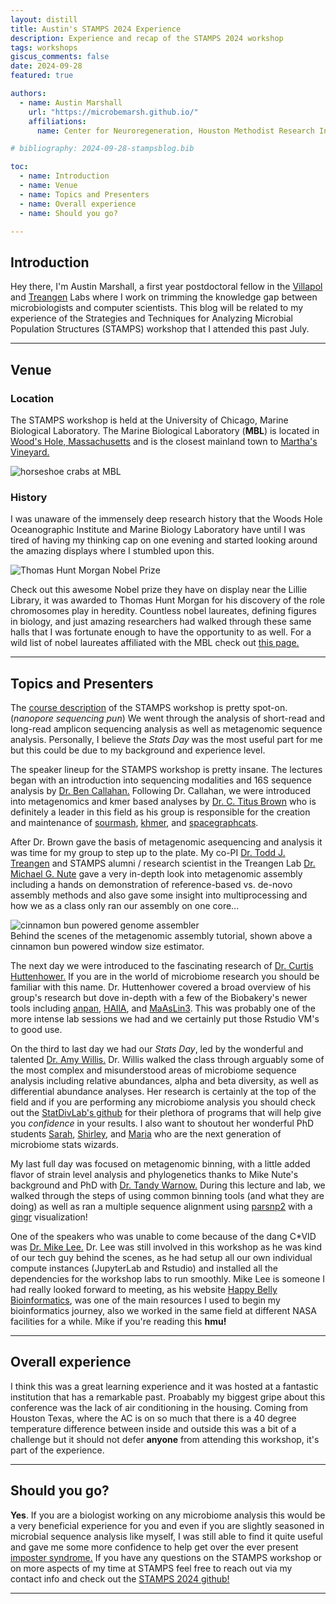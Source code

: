 ```yaml
---
layout: distill
title: Austin's STAMPS 2024 Experience
description: Experience and recap of the STAMPS 2024 workshop
tags: workshops
giscus_comments: false
date: 2024-09-28
featured: true

authors:
  - name: Austin Marshall
    url: "https://microbemarsh.github.io/"
    affiliations:
      name: Center for Neuroregeneration, Houston Methodist Research Institute and Department of Computer Science, Rice University

# bibliography: 2024-09-28-stampsblog.bib

toc:
  - name: Introduction
  - name: Venue
  - name: Topics and Presenters
  - name: Overall experience
  - name: Should you go?

---
```


## Introduction
Hey there, I'm Austin Marshall, a first year postdoctoral fellow in the [Villapol](https://villapol.hmailabs.org/) and [Treangen](https://treangenlab.github.io/) Labs where I work on trimming the knowledge gap between microbiologists and computer scientists. This blog will be related to my experience of the Strategies and Techniques for Analyzing Microbial Population Structures (STAMPS) workshop that I attended this past July.

---

## Venue

### Location
The STAMPS workshop is held at the University of Chicago, Marine Biological Laboratory. The Marine Biological Laboratory (**MBL**) is located in [Wood's Hole, Massachusetts](https://www.google.com/maps/place/Woods+Hole,+Falmouth,+MA/@41.5300117,-70.6892765,14z/data=!3m1!4b1!4m6!3m5!1s0x89e4d87731d3bb2b:0x6057f1e3e2336b81!8m2!3d41.5264977!4d-70.6730857!16zL20vMHR5N2I?entry=ttu&g_ep=EgoyMDI0MDkyNS4wIKXMDSoASAFQAw%3D%3D) and is the closest mainland town to [Martha's Vineyard.](https://www.google.com/maps/place/Martha's+Vineyard/@41.3923525,-70.817379,11z/data=!3m1!4b1!4m14!1m7!3m6!1s0x89e525890034153b:0xf5d72dfce4b4bc43!2sMartha's+Vineyard!8m2!3d41.3804981!4d-70.645473!16zL20vMGd0cmc!3m5!1s0x89e525890034153b:0xf5d72dfce4b4bc43!8m2!3d41.3804981!4d-70.645473!16zL20vMGd0cmc?entry=ttu&g_ep=EgoyMDI0MDkyNS4wIKXMDSoASAFQAw%3D%3D)

<div class="text-align: center;">
  <img src="https://treangenlab.github.io/assets/img/crabs_mbl.jpg" alt="horseshoe crabs at MBL">
</div>

### History
I was unaware of the immensely deep research history that the Woods Hole Oceanographic Institute and Marine Biology Laboratory have until I was tired of having my thinking cap on one evening and started looking around the amazing displays where I stumbled upon this.

<div class="text-align: center;">
  <img src="https://treangenlab.github.io/assets/img/thm_nobel.jpg" alt="Thomas Hunt Morgan Nobel Prize">
</div>

Check out this awesome Nobel prize they have on display near the Lillie Library, it was awarded to Thomas Hunt Morgan for his discovery of the role chromosomes play in heredity. Countless nobel laureates, defining figures in biology, and just amazing researchers had walked through these same halls that I was fortunate enough to have the opportunity to as well. For a wild list of nobel laureates affiliated with the MBL check out [this page.](https://www.mbl.edu/about/history-archives/nobel-laureates)

---

## Topics and Presenters
The [course description](https://www.mbl.edu/education/advanced-research-training-courses/course-offerings/strategies-and-techniques-analyzing-microbial-population-structures) of the STAMPS workshop is pretty spot-on. (_nanopore sequencing pun_) We went through the analysis of short-read and long-read amplicon sequencing analysis as well as metagenomic sequence analysis. Personally, I believe the _Stats Day_ was the most useful part for me but this could be due to my background and experience level.

The speaker lineup for the STAMPS workshop is pretty insane. The lectures began with an introduction into sequencing modalities and 16S sequence analysis by [Dr. Ben Callahan.](https://scholar.google.com/citations?user=zGifBvwAAAAJ&hl=en) Following Dr. Callahan, we were introduced into metagenomics and kmer based analyses by [Dr. C. Titus Brown](https://scholar.google.com/citations?user=O4rYanMAAAAJ&hl=en) who is definitely a leader in this field as his group is responsible for the creation and maintenance of [sourmash](https://github.com/sourmash-bio/sourmash), [khmer](https://github.com/dib-lab/khmer), and [spacegraphcats](https://github.com/spacegraphcats/spacegraphcats/).

After Dr. Brown gave the basis of metagenomic asequencing and analysis it was time for my group to step up to the plate. My co-PI [Dr. Todd J. Treangen](https://scholar.google.com/citations?user=N5irv88AAAAJ&hl=en) and STAMPS alumni / research scientist in the Treangen Lab [Dr. Michael G. Nute](https://scholar.google.com/citations?hl=en&user=E1v2MBUAAAAJ) gave a very in-depth look into metagenomic assembly including a hands on demonstration of reference-based vs. de-novo assembly methods and also gave some insight into multiprocessing and how we as a class only ran our assembly on one core...

<div class="text-align: center;">
  <img src="https://treangenlab.github.io/assets/img/agm_assembler.jpg" alt="cinnamon bun powered genome assembler">
</div>
Behind the scenes of the metagenomic assembly tutorial, shown above a cinnamon bun powered window size estimator.


The next day we were introduced to the fascinating research of [Dr. Curtis Huttenhower.](https://scholar.google.com/citations?user=yFncM6AAAAAJ&hl=en) If you are in the world of microbiome research you should be familiar with this name. Dr. Huttenhower covered a broad overview of his group's research but dove in-depth with a few of the Biobakery's newer tools including [anpan](https://github.com/biobakery/anpan), [HAllA](https://github.com/biobakery/halla), and [MaAsLin3](https://github.com/biobakery/maaslin3). This was probably one of the more intense lab sessions we had and we certainly put those Rstudio VM's to good use.

On the third to last day we had our _Stats Day_, led by the wonderful and talented [Dr. Amy Willis.](https://scholar.google.com/citations?hl=en&user=pFlAtDsAAAAJ) Dr. Willis walked the class through arguably some of the most complex and misunderstood areas of microbiome sequence analysis including relative abundances, alpha and beta diversity, as well as differential abundance analyses. Her research is certainly at the top of the field and if you are performing any microbiome analysis you should check out the [StatDivLab's github](https://github.com/statdivlab) for their plethora of programs that will help give you _confidence_ in your results. I also want to shoutout her wonderful PhD students [Sarah](https://github.com/svteichman), [Shirley](https://github.com/shirmath), and [Maria](https://github.com/MariaAVC) who are the next generation of microbiome stats wizards. 

My last full day was focused on metagenomic binning, with a little added flavor of strain level analysis and phylogenetics thanks to Mike Nute's background and PhD with [Dr. Tandy Warnow.](https://scholar.google.com/citations?hl=en&user=pPB_WK0AAAAJ) During this lecture and lab, we walked through the steps of using common binning tools (and what they are doing) as well as ran a multiple sequence alignment using [parsnp2](https://github.com/marbl/parsnp) with a [gingr](https://github.com/marbl/gingr) visualization! 

One of the speakers who was unable to come because of the dang C*VID was [Dr. Mike Lee.](https://scholar.google.com/citations?user=-ONw6lsAAAAJ&hl=en) Dr. Lee was still involved in this workshop as he was kind of our tech guy behind the scenes, as he had setup all our own individual compute instances (JupyterLab and Rstudio) and installed all the dependencies for the workshop labs to run smoothly. Mike Lee is someone I had really looked forward to meeting, as his website [Happy Belly Bioinformatics](https://astrobiomike.github.io/), was one of the main resources I used to begin my bioinformatics journey, also we worked in the same field at different NASA facilities for a while. Mike if you're reading this **hmu!**

---

## Overall experience
I think this was a great learning experience and it was hosted at a fantastic institution that has a remarkable past. Proabably my biggest gripe about this conference was the lack of air conditioning in the housing. Coming from Houston Texas, where the AC is on so much that there is a 40 degree temperature difference between inside and outside this was a bit of a challenge but it should not defer **anyone** from attending this workshop, it's part of the experience.

---

## Should you go?
**Yes**. If you are a biologist working on any microbiome analysis this would be a very beneficial experience for you and even if you are slightly seasoned in microbial sequence analysis like myself, I was still able to find it quite useful and gave me some more confidence to help get over the ever present [imposter syndrome.](https://en.wikipedia.org/wiki/Impostor_syndrome) If you have any questions on the STAMPS workshop or on more aspects of my time at STAMPS feel free to reach out via my contact info and check out the [STAMPS 2024 github!](https://github.com/mblstamps/stamps2024)

---
